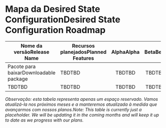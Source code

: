 # <a name="desired-state-configuration-roadmap"></a><span data-ttu-id="ab1ce-101">Mapa da Desired State Configuration</span><span class="sxs-lookup"><span data-stu-id="ab1ce-101">Desired State Configuration Roadmap</span></span>

| <span data-ttu-id="ab1ce-102">Nome da versão</span><span class="sxs-lookup"><span data-stu-id="ab1ce-102">Release Name</span></span> | <span data-ttu-id="ab1ce-103">Recursos planejados</span><span class="sxs-lookup"><span data-stu-id="ab1ce-103">Planned Features</span></span> | <span data-ttu-id="ab1ce-104">Alpha</span><span class="sxs-lookup"><span data-stu-id="ab1ce-104">Alpha</span></span> | <span data-ttu-id="ab1ce-105">Beta</span><span class="sxs-lookup"><span data-stu-id="ab1ce-105">Beta</span></span> | <span data-ttu-id="ab1ce-106">RTM</span><span class="sxs-lookup"><span data-stu-id="ab1ce-106">RTM</span></span> |
| ---- | -------- | :-------: | :-------:| :-----: |
| <span data-ttu-id="ab1ce-107">Pacote para baixar</span><span class="sxs-lookup"><span data-stu-id="ab1ce-107">Downloadable package</span></span> | <span data-ttu-id="ab1ce-108">TBD</span><span class="sxs-lookup"><span data-stu-id="ab1ce-108">TBD</span></span> | <span data-ttu-id="ab1ce-109">TBD</span><span class="sxs-lookup"><span data-stu-id="ab1ce-109">TBD</span></span> | <span data-ttu-id="ab1ce-110">TBD</span><span class="sxs-lookup"><span data-stu-id="ab1ce-110">TBD</span></span> | <span data-ttu-id="ab1ce-111">TBD</span><span class="sxs-lookup"><span data-stu-id="ab1ce-111">TBD</span></span> |
| <span data-ttu-id="ab1ce-112">TBD</span><span class="sxs-lookup"><span data-stu-id="ab1ce-112">TBD</span></span> | <span data-ttu-id="ab1ce-113">TBD</span><span class="sxs-lookup"><span data-stu-id="ab1ce-113">TBD</span></span> | <span data-ttu-id="ab1ce-114">TBD</span><span class="sxs-lookup"><span data-stu-id="ab1ce-114">TBD</span></span> | <span data-ttu-id="ab1ce-115">TBD</span><span class="sxs-lookup"><span data-stu-id="ab1ce-115">TBD</span></span> | <span data-ttu-id="ab1ce-116">TBD</span><span class="sxs-lookup"><span data-stu-id="ab1ce-116">TBD</span></span> |

<span data-ttu-id="ab1ce-117">*Observação: esta tabela representa apenas um espaço reservado. Vamos atualizá-la nos próximos meses e a manteremos atualizada à medida que avançarmos com nossos planos.*</span><span class="sxs-lookup"><span data-stu-id="ab1ce-117">*Note: This table is currently just a placeholder. We will be updating it in the coming months and will keep it up to date as we progress with our plans.*</span></span>